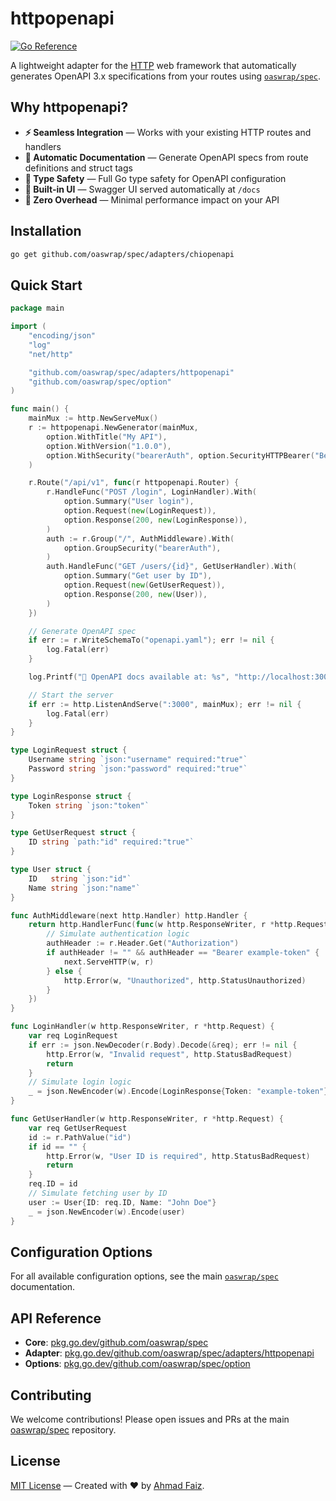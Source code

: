 # httpopenapi

[![Go Reference](https://pkg.go.dev/badge/github.com/oaswrap/spec/adapters/httpopenapi.svg)](https://pkg.go.dev/github.com/oaswrap/spec/adapters/httpopenapi)

A lightweight adapter for the [HTTP](https://golang.org/pkg/net/http/) web framework that automatically generates OpenAPI 3.x specifications from your routes using [`oaswrap/spec`](https://github.com/oaswrap/spec).

## Why httpopenapi?

- **⚡ Seamless Integration** — Works with your existing HTTP routes and handlers
- **📝 Automatic Documentation** — Generate OpenAPI specs from route definitions and struct tags
- **🎯 Type Safety** — Full Go type safety for OpenAPI configuration
- **🔧 Built-in UI** — Swagger UI served automatically at `/docs`
- **🚀 Zero Overhead** — Minimal performance impact on your API

## Installation

```bash
go get github.com/oaswrap/spec/adapters/chiopenapi
```

## Quick Start

```go
package main

import (
	"encoding/json"
	"log"
	"net/http"

	"github.com/oaswrap/spec/adapters/httpopenapi"
	"github.com/oaswrap/spec/option"
)

func main() {
	mainMux := http.NewServeMux()
	r := httpopenapi.NewGenerator(mainMux,
		option.WithTitle("My API"),
		option.WithVersion("1.0.0"),
		option.WithSecurity("bearerAuth", option.SecurityHTTPBearer("Bearer")),
	)

	r.Route("/api/v1", func(r httpopenapi.Router) {
		r.HandleFunc("POST /login", LoginHandler).With(
			option.Summary("User login"),
			option.Request(new(LoginRequest)),
			option.Response(200, new(LoginResponse)),
		)
		auth := r.Group("/", AuthMiddleware).With(
			option.GroupSecurity("bearerAuth"),
		)
		auth.HandleFunc("GET /users/{id}", GetUserHandler).With(
			option.Summary("Get user by ID"),
			option.Request(new(GetUserRequest)),
			option.Response(200, new(User)),
		)
	})

	// Generate OpenAPI spec
	if err := r.WriteSchemaTo("openapi.yaml"); err != nil {
		log.Fatal(err)
	}

	log.Printf("🚀 OpenAPI docs available at: %s", "http://localhost:3000/docs")

	// Start the server
	if err := http.ListenAndServe(":3000", mainMux); err != nil {
		log.Fatal(err)
	}
}

type LoginRequest struct {
	Username string `json:"username" required:"true"`
	Password string `json:"password" required:"true"`
}

type LoginResponse struct {
	Token string `json:"token"`
}

type GetUserRequest struct {
	ID string `path:"id" required:"true"`
}

type User struct {
	ID   string `json:"id"`
	Name string `json:"name"`
}

func AuthMiddleware(next http.Handler) http.Handler {
	return http.HandlerFunc(func(w http.ResponseWriter, r *http.Request) {
		// Simulate authentication logic
		authHeader := r.Header.Get("Authorization")
		if authHeader != "" && authHeader == "Bearer example-token" {
			next.ServeHTTP(w, r)
		} else {
			http.Error(w, "Unauthorized", http.StatusUnauthorized)
		}
	})
}

func LoginHandler(w http.ResponseWriter, r *http.Request) {
	var req LoginRequest
	if err := json.NewDecoder(r.Body).Decode(&req); err != nil {
		http.Error(w, "Invalid request", http.StatusBadRequest)
		return
	}
	// Simulate login logic
	_ = json.NewEncoder(w).Encode(LoginResponse{Token: "example-token"})
}

func GetUserHandler(w http.ResponseWriter, r *http.Request) {
	var req GetUserRequest
	id := r.PathValue("id")
	if id == "" {
		http.Error(w, "User ID is required", http.StatusBadRequest)
		return
	}
	req.ID = id
	// Simulate fetching user by ID
	user := User{ID: req.ID, Name: "John Doe"}
	_ = json.NewEncoder(w).Encode(user)
}
```

## Configuration Options

For all available configuration options, see the main [`oaswrap/spec`](https://github.com/oaswrap/spec#configuration-options) documentation.

## API Reference

- **Core**: [pkg.go.dev/github.com/oaswrap/spec](https://pkg.go.dev/github.com/oaswrap/spec)
- **Adapter**: [pkg.go.dev/github.com/oaswrap/spec/adapters/httpopenapi](https://pkg.go.dev/github.com/oaswrap/spec/adapters/httpopenapi)
- **Options**: [pkg.go.dev/github.com/oaswrap/spec/option](https://pkg.go.dev/github.com/oaswrap/spec/option)

## Contributing

We welcome contributions! Please open issues and PRs at the main [oaswrap/spec](https://github.com/oaswrap/spec) repository.

## License

[MIT License](LICENSE) — Created with ❤️ by [Ahmad Faiz](https://github.com/afkdevs).